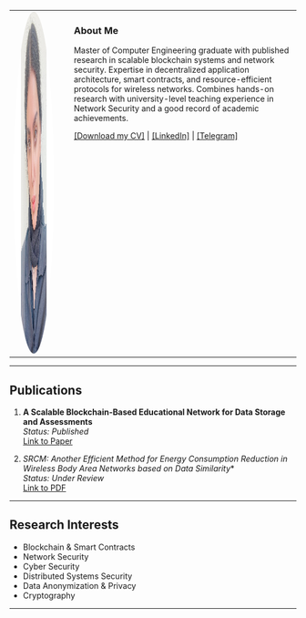 <table style="border: none;">
<tr style="border: none;">
<td style="border: none; vertical-align: top; padding-right: 2em;">
  <img src="assets/profile.jpg" alt="Maryam Fattahi Vanani" width="600" height="600" style="border-radius: 50%;">
</td>
<td style="border: none; vertical-align: top;">
  <h3>About Me</h3>
  <p>Master of Computer Engineering graduate with published research in scalable blockchain systems and network security. Expertise in decentralized application architecture, smart contracts, and resource-efficient protocols for wireless networks. Combines hands-on research with university-level teaching experience in Network Security and a good record of academic achievements.</p>
  <p>
    <a href="assets/cv.pdf">[Download my CV]</a> | 
    <a href="https://www.linkedin.com/in/maryam-fattahi-vanani/">[LinkedIn]</a> | 
    <a href="https://t.me/your_telegram_username">[Telegram]</a>
  </p>
</td>
</tr>
</table>

---

## Publications

1.  **A Scalable Blockchain-Based Educational Network for Data Storage and Assessments** <br>
    *Status: Published* <br>
    <a href="https://ieeexplore.ieee.org/document/10874538">Link to Paper</a>

2.  **SRCM*: Another Efficient Method for Energy Consumption Reduction in Wireless Body Area Networks based on Data Similarity** <br>
    *Status: Under Review* <br>
    <a href="https://drive.google.com/file/d/1FU8a-mMhDuE62VjlYCZL1irYnKXvWnu1/view?usp=sharing">Link to PDF</a>

---

## Research Interests

* Blockchain & Smart Contracts
* Network Security
* Cyber Security
* Distributed Systems Security
* Data Anonymization & Privacy
* Cryptography

---
